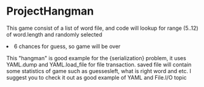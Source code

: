 # ProjectHangman
This game consist of a list of word file, and code will lookup for range (5..12) of word.length and randomly selected
  <li>6 chances for guess, so game will be over </li>
  <oi></oi>
  
This "hangman" is good example for the {serialization} problem, it uses YAML.dump and YAML.load_file for file transaction.
saved file will contain some statistics of game such as guessesleft, what is right word and etc.
I suggest you to check it out as good example of YAML and File.I/O topic


